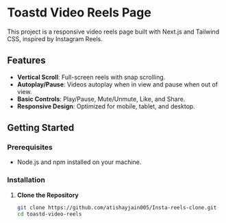 # Toastd Video Reels Page

This project is a responsive video reels page built with Next.js and Tailwind CSS, inspired by Instagram Reels.

## Features

- **Vertical Scroll**: Full-screen reels with snap scrolling.
- **Autoplay/Pause**: Videos autoplay when in view and pause when out of view.
- **Basic Controls**: Play/Pause, Mute/Unmute, Like, and Share.
- **Responsive Design**: Optimized for mobile, tablet, and desktop.

## Getting Started

### Prerequisites

- Node.js and npm installed on your machine.

### Installation

1. **Clone the Repository**

   ```bash
   git clone https://github.com/atishayjain005/Insta-reels-clone.git
   cd toastd-video-reels

